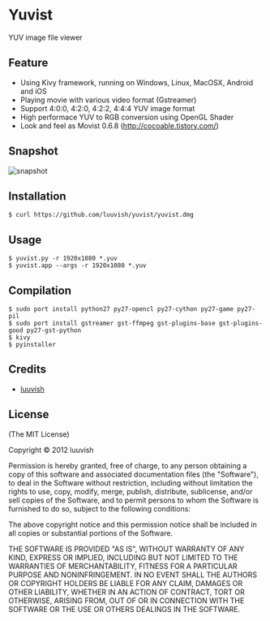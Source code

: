Yuvist
======

YUV image file viewer

Feature
-------

* Using Kivy framework, running on Windows, Linux, MacOSX, Android and iOS
* Playing movie with various video format (Gstreamer)
* Support 4:0:0, 4:2:0, 4:2:2, 4:4:4 YUV image format
* High performace YUV to RGB conversion using OpenGL Shader
* Look and feel as Movist 0.6.8 (http://cocoable.tistory.com/)

Snapshot
--------

![snapshot](https://github.com/luuvish/yuvist/raw/master/snapshot.png "Yuvist Snapshot")

Installation
------------

    $ curl https://github.com/luuvish/yuvist/yuvist.dmg

Usage
-----

    $ yuvist.py -r 1920x1080 *.yuv
    $ yuvist.app --args -r 1920x1080 *.yuv

Compilation
-----------

    $ sudo port install python27 py27-opencl py27-cython py27-game py27-pil
    $ sudo port install gstreamer gst-ffmpeg gst-plugins-base gst-plugins-good py27-gst-python
	$ kivy
    $ pyinstaller

Credits
-------

- [luuvish](http://github.com/luuvish)

License
-------

(The MIT License)

Copyright © 2012 luuvish

Permission is hereby granted, free of charge, to any person obtaining a copy of this software and associated documentation files (the "Software"), to deal in the Software without restriction, including without limitation the rights to use, copy, modify, merge, publish, distribute, sublicense, and/or sell copies of the Software, and to permit persons to whom the Software is furnished to do so, subject to the following conditions:

The above copyright notice and this permission notice shall be included in all copies or substantial portions of the Software.

THE SOFTWARE IS PROVIDED "AS IS", WITHOUT WARRANTY OF ANY KIND, EXPRESS OR IMPLIED, INCLUDING BUT NOT LIMITED TO THE WARRANTIES OF MERCHANTABILITY, FITNESS FOR A PARTICULAR PURPOSE AND NONINFRINGEMENT. IN NO EVENT SHALL THE AUTHORS OR COPYRIGHT HOLDERS BE LIABLE FOR ANY CLAIM, DAMAGES OR OTHER LIABILITY, WHETHER IN AN ACTION OF CONTRACT, TORT OR OTHERWISE, ARISING FROM, OUT OF OR IN CONNECTION WITH THE SOFTWARE OR THE USE OR OTHERS DEALINGS IN THE SOFTWARE.
